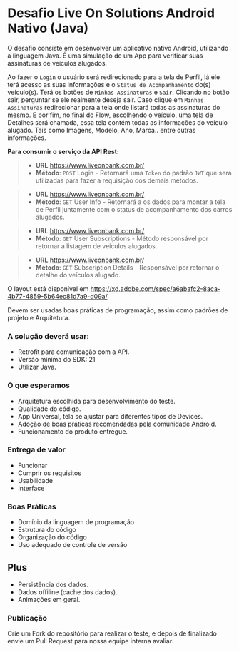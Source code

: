 # Desafio Live On Solutions Android Nativo (Java)

O desafio consiste em desenvolver um aplicativo nativo Android, utilizando a linguagem Java. É uma simulação de um App para verificar suas assinaturas de veículos alugados.

Ao fazer o `Login` o usuário será redirecionado para a tela de Perfil, lá ele terá acesso as suas informações e o `Status de Acompanhamento` do(s) veículo(s). Terá os botões de `Minhas Assinaturas` e `Sair`. Clicando no botão sair, perguntar se ele realmente deseja sair. Caso clique em `Minhas Assinaturas` redirecionar para a tela onde listará todas as assinaturas do mesmo. E por fim, no final do Flow, escolhendo o veículo, uma tela de Detalhes será chamada, essa tela contém todas as informações do veículo alugado. Tais como Imagens, Modelo, Ano, Marca.. entre outras informações.

**Para consumir o serviço da API Rest:**

> - **URL** https://www.liveonbank.com.br/
> - **Método**: `POST` Login - Retornará uma `Token` do padrão `JWT` que será utilizadas para fazer a requisição dos demais métodos.

> - **URL** https://www.liveonbank.com.br/
> - **Método**: `GET` User Info - Retornará a os dados para montar a tela de Perfil juntamente com o status de acompanhamento dos carros alugados.

> - **URL** https://www.liveonbank.com.br/
> - **Método**: `GET` User Subscriptions - Método responsável por retornar a listagem de veículos alugados.

> - **URL** https://www.liveonbank.com.br/
> - **Método**: `GET` Subscription Details - Responsável por retornar o detalhe do veículos alugado.

O layout está disponível em https://xd.adobe.com/spec/a6abafc2-8aca-4b77-4859-5b64ec81d7a9-d09a/

Devem ser usadas boas práticas de programação, assim como padrões de projeto e Arquitetura.

### A solução deverá usar:
- Retrofit para comunicação com a API.
- Versão mínima do SDK: 21
- Utilizar Java.

### O que esperamos
- Arquitetura escolhida para desenvolvimento do teste.
- Qualidade do código.
- App Universal, tela se ajustar para diferentes tipos de Devices.
- Adoção de boas práticas recomendadas pela comunidade Android.
- Funcionamento do produto entregue.

### Entrega de valor
- Funcionar
- Cumprir os requisitos
- Usabilidade
- Interface

### Boas Práticas
- Domínio da linguagem de programação
- Estrutura do código
- Organização do código
- Uso adequado de controle de versão

## Plus
- Persistência dos dados.
- Dados offiline (cache dos dados).
- Animações em geral.

### Publicação ###
Crie um Fork do repositório para realizar o teste, e depois de finalizado envie um Pull Request para nossa equipe interna avaliar.
